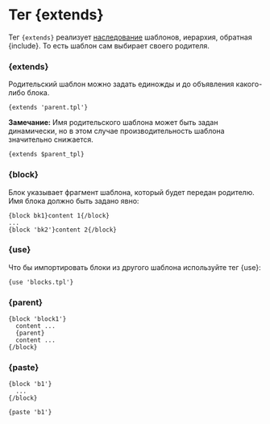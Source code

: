 Тег {extends}
=============

Тег `{extends}` реализует [наследование](../inheritance.md) шаблонов, иерархия, обратная {include}. То есть шаблон сам выбирает своего родителя.

### {extends}

Родительский шаблон можно задать единожды и до объявления какого-либо блока.

```smarty
{extends 'parent.tpl'}
```

**Замечание:**
Имя родительского шаблона может быть задан динамически, но в этом случае производительность шаблона значительно снижается.
```smarty
{extends $parent_tpl}
```

### {block}

Блок указывает фрагмент шаблона, который будет передан родителю. Имя блока должно быть задано явно:

```smarty
{block bk1}content 1{/block}
...
{block 'bk2'}content 2{/block}
```


### {use}

Что бы импортировать блоки из другого шаблона используйте тег {use}:

```smarty
{use 'blocks.tpl'}
```

### {parent}

```smarty
{block 'block1'}
  content ...
  {parent}
  content ...
{/block}
```

### {paste}

```smarty
{block 'b1'}
  ...
{/block}

{paste 'b1'}
```